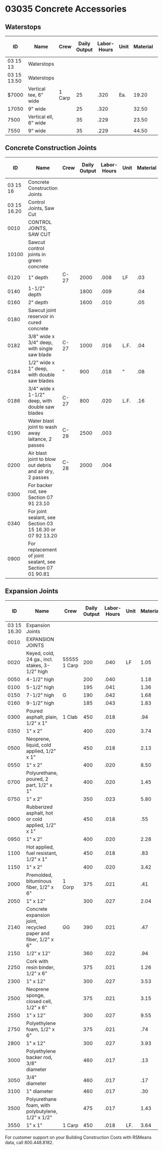 # 03035 Concrete Accessories

## Waterstops

| ID         | Name                        | Crew   | Daily Output | Labor-Hours | Unit | Material | Labor  | Equipment | Total  | Total Incl O&P |
|------------|-----------------------------|--------|--------------|-------------|------|----------|--------|-----------|--------|----------------|
| 03 15 13   | Waterstops                  |        |              |             |      |          |        |           |        |                |
| 03 15 13.50| Waterstops                  |        |              |             |      |          |        |           |        |                |
| $7000      | Vertical tee, 6" wide       | 1 Carp | 25           | .320        | Ea.  | 19.20    | 18     |           | 37.20  | 48             |
| 17050      | 9" wide                     |        | 25           | .320        |      | 32.50    | 18     |           | 50.50  | 62.50          |
| 7500       | Vertical ell, 6" wide       |        | 35           | .229        |      | 23.50    | 12.85  |           | 36.35  | 44.50          |
| 7550       | 9" wide                     |        | 35           | .229        |      | 44.50    | 12.85  |           | 57.35  | 88             |

## Concrete Construction Joints

| ID         | Name                        | Crew   | Daily Output | Labor-Hours | Unit | Material | Labor  | Equipment | Total  | Total Incl O&P |
|------------|-----------------------------|--------|--------------|-------------|------|----------|--------|-----------|--------|----------------|
| 03 15 16   | Concrete Construction Joints|        |              |             |      |          |        |           |        |                |
| 03 15 16.20| Control Joints, Saw Cut     |        |              |             |      |          |        |           |        |                |
| 0010       | CONTROL JOINTS, SAW CUT     |        |              |             |      |          |        |           |        |                |
| 10100      | Sawcut control joints in green concrete | |           |             |      |          |        |           |        |                |
| 0120       | 1" depth                    | C-27   | 2000         | .008        | LF   | .03      | .43    | .08       | .54    | .74            |
| 0140       | 1-1/2" depth                |        | 1800         | .009        |      | .04      | .47    | .09       | .60    | .84            |
| 0160       | 2" depth                    |        | 1600         | .010        |      | .05      | .53    | .10       | .68    | .95            |
| 0180       | Sawcut joint reservoir in cured concrete | |          |             |      |          |        |           |        |                |
| 0182       | 3/8" wide x 3/4" deep, with single saw blade | C-27 | 1000 | .016 | L.F. | .04      | .85    | .16       | 1.05   | 1.46           |
| 0184       | 1/2" wide x 1" deep, with double saw blades | " | 900 | .018 | " | .08 | .94    | .18       | 1.20   | 1.66           |
| 0186       | 3/4" wide x 1-1/2" deep, with double saw blades | C-27 | 800 | .020 | L.F. | .16 | 1.06   | .20       | 1.42   | 1.96           |
| 0190       | Water blast joint to wash away laitance, 2 passes | C-29 | 2500 | .003 | |         | .15    | .04       | .19    | .26            |
| 0200       | Air blast joint to blow out debris and air dry, 2 passes | C-28 | 2000 | .004 | |         | .21    | .02       | .23    | .33            |
| 0300       | For backer rod, see Section 07 91 23.10 |        |              |             |      |          |        |           |        |                |
| 0340       | For joint sealant, see Section 03 15 16.30 or 07 92 13.20 |        |              |             |      |          |        |           |        |                |
| 0900       | For replacement of joint sealant, see Section 07 01 90.81 |        |              |             |      |          |        |           |        |                |

## Expansion Joints

| ID         | Name                        | Crew   | Daily Output | Labor-Hours | Unit | Material | Labor  | Equipment | Total  | Total Incl O&P |
|------------|-----------------------------|--------|--------------|-------------|------|----------|--------|-----------|--------|----------------|
| 03 15 16.30| Expansion Joints            |        |              |             |      |          |        |           |        |                |
| 0010       | EXPANSION JOINTS            |        |              |             |      |          |        |           |        |                |
| 0020       | Keyed, cold, 24 ga., incl. stakes, 3-1/2" high | 55555 1 Carp | 200 | .040 | LF | 1.05 | 2.25 |           | 3.30   | 4.51           |
| 0050       | 4-1/2" high                 |        | 200          | .040        |      | 1.18     | 2.25   |           | 3.43   | 4.65           |
| 0100       | 5-1/2" high                 |        | 195          | .041        |      | 1.36     | 2.31   |           | 3.67   | 4.94           |
| 0150       | 7-1/2" high                 | G      | 190          | .042        |      | 1.68     | 2.37   |           | 4.05   | 5.40           |
| 0160       | 9-1/2" high                 |        | 185          | .043        |      | 1.83     | 2.43   |           | 4.26   | 5.65           |
| 0300       | Poured asphalt, plain, 1/2" x 1" | 1 Clab | 450    | .018        |      | .94      | .81    |           | 1.75   | 2.24           |
| 0350       | 1" x 2"                     |        | 400          | .020        |      | 3.74     | .91    |           | 4.65   | 5.45           |
| 0500       | Neoprene, liquid, cold applied, 1/2" x 1" |        | 450 | .018 |      | 2.13     | .81    |           | 2.94   | 3.55           |
| 0550       | 1" x 2"                     |        | 400          | .020        |      | 8.50     | .91    |           | 9.41   | 10.70          |
| 0700       | Polyurethane, poured, 2 part, 1/2" x 1" |        | 400 | .020 |      | 1.45     | .91    |           | 2.36   | 2.96           |
| 0750       | 1" x 2"                     |        | 350          | .023        |      | 5.80     | 1.04   |           | 6.84   | 7.95           |
| 0900       | Rubberized asphalt, hot or cold applied, 1/2" x 1" |        | 450 | .018 |      | .55      | .81    |           | 1.36   | 1.82           |
| 0950       | 1" x 2"                     |        | 400          | .020        |      | 2.28     | .91    |           | 3.19   | 3.87           |
| 1100       | Hot applied, fuel resistant, 1/2" x 1" |        | 450 | .018 |      | .83      | .81    |           | 1.64   | 2.12           |
| 1150       | 1" x 2"                     |        | 400          | .020        |      | 3.42     | .91    |           | 4.33   | 5.10           |
| 2000       | Premolded, bituminous fiber, 1/2" x 6" | 1 Corp | 375 | .021 |      | .41      | 1.20   |           | 1.61   | 2.24           |
| 2050       | 1" x 12"                    |        | 300          | .027        |      | 2.04     | 1.50   |           | 3.54   | 4.47           |
| 2140       | Concrete expansion joint, recycled paper and fiber, 1/2" x 6" | GG | 390 | .021 |      | .47      | 1.15   |           | 1.62   | 2.24           |
| 2150       | 1/2" x 12"                  |        | 360          | .022        |      | .94      | 1.25   |           | 2.19   | 2.90           |
| 2250       | Cork with resin binder, 1/2" x 6" |        | 375 | .021 |      | 1.26     | 1.25   |           | 2.46   | 3.18           |
| 2300       | 1" x 12"                    |        | 300          | .027        |      | 3.53     | 1.50   |           | 5.03   | 6.10           |
| 2500       | Neoprene sponge, closed cell, 1/2" x 6" |        | 375 | .021 |      | 3.15     | 1.20   |           | 4.35   | 5.25           |
| 2550       | 1" x 12"                    |        | 300          | .027        |      | 9.55     | 1.50   |           | 11.19  | 12.75          |
| 2750       | Polyethylene foam, 1/2" x 6" |        | 375          | .021        |      | .74      | 1.20   |           | 1.94   | 2.60           |
| 2800       | 1" x 12"                    |        | 300          | .027        |      | 3.93     | 1.50   |           | 5.43   | 6.55           |
| 3000       | Polyethylene backer rod, 3/8" diameter |        | 460 | .017 |      | .13      | .98    |           | 1.11   | 1.60           |
| 3050       | 3/4" diameter                |        | 460          | .017        |      | .17      | .98    |           | 1.15   | 1.65           |
| 3100       | 1" diameter                  |        | 460          | .017        |      | .30      | .98    |           | 1.28   | 1.79           |
| 3500       | Polyurethane foam, with polybutylene, 1/2" x 1/2" |        | 475 | .017 |      | 1.43     | .95    |           | 2.38   | 2.98           |
| 3550       | 1" x 1"                      | 1 Carp | 450          | .018        | LF.  | 3.64     | 1      |           | 4.64   | 5.50           |

For customer support on your Building Construction Costs with RSMeans data, call 800.448.8182.